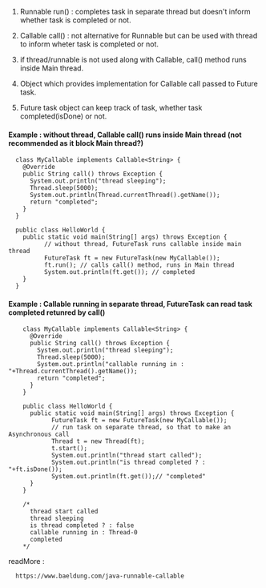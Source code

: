 1. Runnable run() : completes task in separate thread but doesn't inform whether task is completed or not.

2. Callable call() : not alternative for Runnable but can be used with thread to inform wheter task is completed or not.

3. if thread/runnable is not used along with Callable, call() method runs inside Main thread.

4. Object which provides implementation for Callable call passed to Future task.

5. Future task object can keep track of task, whether task completed(isDone) or not.

#### Example : without thread, Callable call() runs inside Main thread (not recommended as it block Main thread?)


      class MyCallable implements Callable<String> {
        @Override
        public String call() throws Exception {
          System.out.println("thread sleeping");
          Thread.sleep(5000);
          System.out.println(Thread.currentThread().getName());
          return "completed";
        }
      }

      public class HelloWorld {
        public static void main(String[] args) throws Exception {		  
              // without thread, FutureTask runs callable inside main thread
              FutureTask ft = new FutureTask(new MyCallable());		  
              ft.run(); // calls call() method, runs in Main thread
              System.out.println(ft.get()); // completed
        }
      }


#### Example : Callable running in separate thread, FutureTask can read task completed retunred by call()

        class MyCallable implements Callable<String> {
          @Override
          public String call() throws Exception {
            System.out.println("thread sleeping");
            Thread.sleep(5000);
            System.out.println("callable running in : "+Thread.currentThread().getName());
            return "completed";
          }
        }

        public class HelloWorld {
          public static void main(String[] args) throws Exception {
                FutureTask ft = new FutureTask(new MyCallable());		  
                // run task on separate thread, so that to make an Asynchronous call
                Thread t = new Thread(ft);
                t.start();
                System.out.println("thread start called");
                System.out.println("is thread completed ? : "+ft.isDone());
                System.out.println(ft.get());// "completed"	 
          }
        }

        /*
          thread start called
          thread sleeping
          is thread completed ? : false
          callable running in : Thread-0
          completed
        */
        
readMore : 

      https://www.baeldung.com/java-runnable-callable
